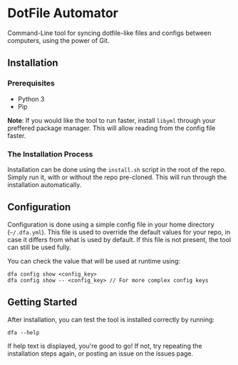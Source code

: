 # DotFile Automator
Command-Line tool for syncing dotfile-like files and configs between computers, using the power of Git.

## Installation
### Prerequisites
* Python 3
* Pip

__Note__: If you would like the tool to run faster, install `libyml` through your preffered package manager. This will allow reading from the config file faster.
### The Installation Process
Installation can be done using the `install.sh` script in the root of the repo. Simply run it, with or without the repo pre-cloned. This will run through the installation automatically.

## Configuration
Configuration is done using a simple config file in your home directory (`~/.dfa.yml`). This file is used to override the default values for your repo, in case it differs from what is used by default. If this file is not present, the tool can still be used fully.

You can check the value that will be used at runtime using:

    dfa config show <config_key>
    dfa config show -- <config_key> // For more complex config keys

## Getting Started
After installation, you can test the tool is installed correctly by running:

    dfa --help

If help text is displayed, you're good to go! If not, try repeating the installation steps again, or posting an issue on the issues page.
